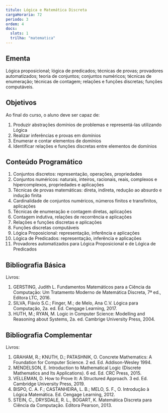 ```yaml
---
titulo: Lógica e Matemática Discreta
cargaHoraria: 72
periodo: 3
ordem: 4
docs:
  slots: 1
  trilha: "matematica"
---
```


## Ementa

Lógica proposicional; lógica de predicados; técnicas de provas; provadores automatizados; teoria de conjuntos; conjuntos numéricos; técnicas de enumeração; técnicas de contagem; relações e funções discretas; funções computáveis.

## Objetivos

Ao final do curso, o aluno deve ser capaz de:

1. Produzir abstrações domínios de problemas e representá-las utilizando Lógica
2. Realizar inferências e provas em domínios
3. Enumerar e contar elementos de domínios
4. Identificar relações e funções discretas entre elementos de domínios

## Conteúdo Programático

1. Conjuntos discretos: representação, operações, propriedades
2. Conjuntos numéricos: naturais, inteiros, racionais, reais, complexos e hipercomplexos, propriedades e aplicações
3. Técnicas de provas matemáticas: direta, indireta, redução ao absurdo e indução finita
4. Cardinalidade de conjuntos numéricos, números finitos e transfinitos, aplicações
5. Técnicas de enumeração e contagem diretas, aplicações
6. Contagem indutiva, relações de recorrência e aplicações
7. Relações e funções discretas e aplicações
8. Funções discretas computáveis
9. Lógica Proposicional: representação, inferência e aplicações
10. Lógica de Predicados: representação, inferência e aplicações
11. Provadores automatizados para Lógica Proposicional e de Lógica de Predicados

## Bibliografia Básica

Livros:

1. GERSTING, Judith L. Fundamentos Matemáticos para a Ciência da Computação: Um Tratamento Moderno de Matemática Discreta, 7ª ed., Editora LTC, 2016.
2. SILVA, Flávio S.C.; Finger, M.; de Melo, Ana C.V. Lógica para Computação, 2a. ed. Ed. Cengage Learning, 2017.
3. HUTH, M.; RYAN, M. Logic in Computer Science: Modelling and Reasoning about Systems, 2a. ed. Cambrige University Press, 2004.

## Bibliografia Complementar

Livros:

1. GRAHAM, R.; KNUTH, D.; PATASHNIK, O. Concrete Mathematics: A Foundation for Computer Science. 2 ed. Ed. Addison-Wesley 1994.
2. MENDELSON, E. Introduction to Mathematical Logic (Discrete Mathematics and Its Applications). 6 ed. Ed. CRC Press, 2015.
3. VELLEMAN, D. How to Prove It: A Structured Approach. 3 ed. Ed. Cambridge University Press, 2019.
4. BISPO, C. A. F.; CASTANHEIRA, L. B.; MELO, S. F., O. Introdução à Lógica Matemática. Ed. Cengage Learning, 2012.
5. STEIN, C., DRYSDALE, R. L., BOGART, K. Matemática Discreta para Ciência da Computação. Editora Pearson, 2013.
